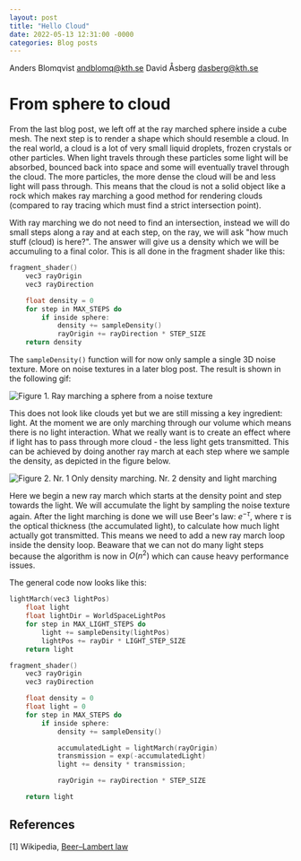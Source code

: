 ```yaml
---
layout: post
title: "Hello Cloud"
date: 2022-05-13 12:31:00 -0000
categories: Blog posts
---
```

Anders Blomqvist andblomq@kth.se 
David Åsberg dasberg@kth.se 

# From sphere to cloud

From the last blog post, we left off at the ray marched sphere inside a cube mesh. The next step is to render a shape which should resemble a cloud. In the real world, a cloud is a lot of very small liquid droplets, frozen crystals or other particles. When light travels through these particles some light will be absorbed, bounced back into space and some will eventually travel through the cloud. The more particles, the more dense the cloud will be and less light will pass through. This means that the cloud is not a solid object like a rock which makes ray marching a good method for rendering clouds (compared to ray tracing which must find a strict intersection point). 

With ray marching we do not need to find an intersection, instead we will do small steps along a ray and at each step, on the ray, we will ask "how much stuff (cloud) is here?". The answer will give us a density which we will be accumuling to a final color. This is all done in the fragment shader like this:

```c++
fragment_shader()
    vec3 rayOrigin
    vec3 rayDirection

    float density = 0
    for step in MAX_STEPS do
        if inside sphere:
            density += sampleDensity()
            rayOrigin += rayDirection * STEP_SIZE
    return density
```

The `sampleDensity()` function will for now only sample a single 3D noise texture. More on noise textures in a later blog post. The result is shown in the following gif:

![Figure 1. Ray marching a sphere from a noise texture](/dgi22_project/assets/ray-march-noise-sphere.gif)

This does not look like clouds yet but we are still missing a key ingredient: light. At the moment we are only marching through our volume which means there is no light interaction. What we really want is to create an effect where if light has to pass through more cloud - the less light gets transmitted. This can be achieved by doing another ray march at each step where we sample the density, as depicted in the figure below.

![Figure 2. Nr. 1 Only density marching. Nr. 2 density and light marching](/dgi22_project/assets/sketch-raymarching.jpg)

Here we begin a new ray march which starts at the density point and step towards the light. We will accumulate the light by sampling the noise texture again. After the light marching is done we will use Beer's law: $e^{-\tau}$, where $\tau$ is the optical thickness (the accumulated light), to calculate how much light actually got transmitted. This means we need to add a new ray march loop inside the density loop. Beaware that we can not do many light steps because the algorithm is now in $O(n^{2})$ which can cause heavy performance issues.

The general code now looks like this:

```c++
lightMarch(vec3 lightPos)
    float light
    float lightDir = WorldSpaceLightPos
    for step in MAX_LIGHT_STEPS do
        light += sampleDensity(lightPos)
        lightPos += rayDir * LIGHT_STEP_SIZE
    return light

fragment_shader()
    vec3 rayOrigin
    vec3 rayDirection

    float density = 0
    float light = 0
    for step in MAX_STEPS do
        if inside sphere:
            density += sampleDensity()

            accumulatedLight = lightMarch(rayOrigin)
            transmission = exp(-accumulatedLight)
            light += density * transmission;

            rayOrigin += rayDirection * STEP_SIZE

    return light
```

## References
[1] Wikipedia, [Beer–Lambert law](https://en.wikipedia.org/wiki/Beer%E2%80%93Lambert_law)
